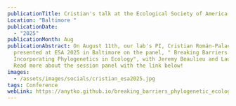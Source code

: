 ```yaml
---
publicationTitle: Cristian's talk at the Ecological Society of America Conference (ESA 2025)
Location: "Baltimore "
publicationDate:
  - "2025"
publicationMonth: Aug
publicationAbstract: On August 11th, our lab's PI, Cristian Román-Palacios,
  presented at ESA 2025 in Baltimore on the panel, " Breaking Barriers to
  Incorporating Phylogenetics in Ecology", with Jeremy Beaulieu and Laura Russo.
  Read more about the session panel with the link below!
images:
  - /assets/images/socials/cristian_esa2025.jpg
tags: Conference
webLink: https://anytko.github.io/breaking_barriers_phylogenetic_ecology/
---
```

